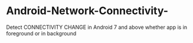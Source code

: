 # Android-Network-Connectivity-
Detect CONNECTIVITY CHANGE in Android 7 and above whether app is in foreground or in  background
